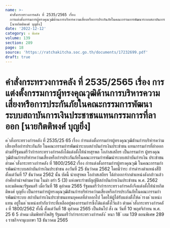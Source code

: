 ```yaml
---
name: >-
  คำสั่งกระทรวงการคลัง ที่ 2535/2565 เรื่อง
  การแต่งตั้งกรรมการผู้ทรงคุณวุฒิด้านการบริหารความเสี่ยงหรือการประกันภัยในคณะกรรมการพัฒนาระบบสถาบันการเงินประชาชนแทนกรรมการที่ลาออก
  [นายกิตติพงศ์ บุญยิ่ง]
date: '2022-12-12'
category: ง พิเศษ
volume: 139
section: 289
page: 18
source: 'https://ratchakitcha.soc.go.th/documents/17232699.pdf'
draft: true
---
```


# คำสั่งกระทรวงการคลัง ที่ 2535/2565 เรื่อง การแต่งตั้งกรรมการผู้ทรงคุณวุฒิด้านการบริหารความเสี่ยงหรือการประกันภัยในคณะกรรมการพัฒนาระบบสถาบันการเงินประชาชนแทนกรรมการที่ลาออก [นายกิตติพงศ์ บุญยิ่ง]

ค ําสั่งกระทรวงกํารคลัง ที่ 2535/25 65 เรื่อง กํารแต่งตั้งกรรมกํารผู้ทรงคุณวุฒิด้ํานกํารบริหํารควํามเสี่ยงหรือกํารประกันภัย ในคณะกรรมกํารพัฒนําระบบสถําบันกํารเงินประชําชน แทนกรรมกํารที่ลําออก ตํามที่รัฐมนตรีว่ํากํารกระทรวงกํารคลังได้แต่งตั้งให้นํายสุรพล โอภําสเสถียร เป็นกรรมกําร ผู้ทรงคุณวุฒิด้ํานกํารบริหํารควํามเสี่ยงหรือกํารประกันภัยในคณะกรรมกํารพัฒนําระบบสถําบันกํารเงิน ประชําชน ตํามค ําสั่งกระทรวงกํารคลัง ที่ 1800/2562 เรื่อง กํารแต่งตั้งกรรมกํารผู้ทรงคุณวุฒิ ในคณะกรรมกํารพัฒนําระบบสถําบันกํารเงินประชําชน ลงวันที่ 25 ธันวําคม 2562 โดยมีวําระ กํารดํารงตําแหน่งสี่ปีตั้งแต่วันที่ 17 ธันวําคม 2562 นั้น บัดนี้ นํายสุรพล โอภําสเสถียร ได้ลําออกจํากตําแหน่งดังกล่ําวแล้ว อําศัยอํานําจตํามควําม ในมํา ตรํา 5 (3) แห่งพระรําชบัญญัติสถําบันกํารเงินประชําชน พ.ศ. 2562 และมติคณะรัฐมนตรี เมื่อวันที่ 18 ตุลําคม 2565 รัฐมนตรีว่ํากํารกระทรวงกํารคลังจึงแต่งตั้งให้นํายกิตติพงศ์ บุญยิ่ง เป็นกรรมกํารผู้ทรงคุณวุฒิด้ํานกํารบริหํารควํามเสี่ยงหรือกํารประกันภัยในคณะกรรมกํารพัฒนําระบบ สถําบันกํารเงินประชําชนแทนบุคคลที่ลําออกไป โดยให้ผู้ได้รับแต่งตั้งให้ด ํารงต ําแหน่งแทน อยู่ในต ําแหน่งเท่ํากับวําระที่เหลืออยู่ของกรรมกํารซึ่งได้แต่งตั้งไว้แล้ว ตํามค ําสั่งกระทรวงกํารคลั ง ที่ 1800/2562 ทั้งนี้ ตั้งแต่วันที่ 18 ตุลําคม 2565 เป็นต้นไป สั่ง ณ วันที่ 10 พฤศจิกํายน พ.ศ. 25 6 5 อําคม เติมพิทยําไพสิฐ รัฐมนตรีว่ํากํารกระทรวงกํารคลัง ้ หนา 18 ่ เลม 139 ตอนพิเศษ 289 ง ราชกิจจานุเบกษา 13 ธันวาคม 2565
